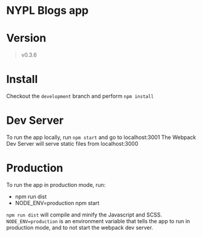 # NYPL Blogs app

# Version
> v0.3.6

# Install
Checkout the `development` branch and perform `npm install`

# Dev Server
To run the app locally, run `npm start` and go to localhost:3001
The Webpack Dev Server will serve static files from localhost:3000

# Production
To run the app in production mode, run:

* npm run dist
* NODE_ENV=production npm start

`npm run dist` will compile and minify the Javascript and SCSS.
`NODE_ENV=production` is an environment variable that tells the app to run in production mode,
and to not start the webpack dev server.
